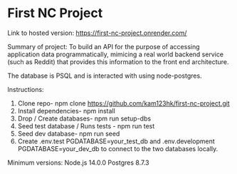 # First NC Project

Link to hosted version: https://first-nc-project.onrender.com/

Summary of project: To build an API for the purpose of accessing application data programmatically, mimicing a real world backend service (such as Reddit) that provides this information to the front end architecture.

The database is PSQL and is interacted with using node-postgres.

Instructions:
1) Clone repo- npm clone https://github.com/kam123hk/first-nc-project.git
2) Install dependencies- npm install
3) Drop / Create databases- npm run setup-dbs
4) Seed test database / Runs tests - npm run test
5) Seed dev database- npm run seed
6) Create .env.test PGDATABASE=your_test_db and .env.development PGDATABASE=your_dev_db to connect to the two databases locally.

Minimum versions:
Node.js 14.0.0
Postgres 8.7.3